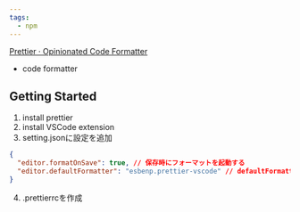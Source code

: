 ```yaml
---
tags:
  - npm
---
```

[Prettier · Opinionated Code Formatter](https://prettier.io/)

- code formatter

## Getting Started
1. install prettier
2. install VSCode extension
3. setting.jsonに設定を追加
```json
{
  "editor.formatOnSave": true, // 保存時にフォーマットを起動する
  "editor.defaultFormatter": "esbenp.prettier-vscode" // defaultFormatterをprettierにする
}
```

4. .prettierrcを作成